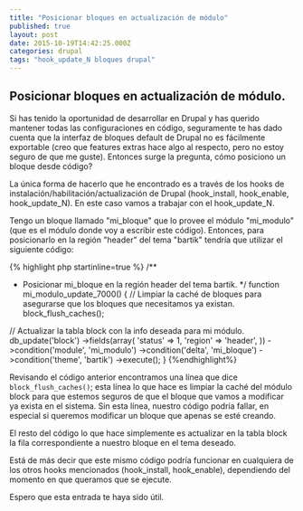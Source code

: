 ```yaml
---
title: "Posicionar bloques en actualización de módulo"
published: true
layout: post
date: 2015-10-19T14:42:25.000Z
categories: drupal
tags: "hook_update_N bloques drupal"
---
```



## Posicionar bloques en actualización de módulo.

Si has tenido la oportunidad de desarrollar en Drupal y has querido mantener todas las configuraciones en código, seguramente te has dado cuenta que la interfaz de bloques default de Drupal no es fácilmente exportable (creo que features extras hace algo al respecto, pero no estoy seguro de que me guste). Entonces surge la pregunta, cómo posiciono un bloque desde código?

La única forma de hacerlo que he encontrado es a través de los hooks de instalación/habilitación/actualización de Drupal (hook_install, hook_enable, hook_update_N). En este caso vamos a trabajar con el hook_update_N.

Tengo un bloque llamado "mi_bloque" que lo provee el módulo "mi_modulo" (que es el módulo donde voy a escribir este código). Entonces, para posicionarlo en la región "header" del tema "bartik" tendría que utilizar el siguiente código:

{% highlight php startinline=true %}
/**
 * Posicionar mi_bloque en la región header del tema bartik.
 */
function mi_modulo_update_7000() {
  // Limpiar la caché de bloques para asegurarse que los bloques que necesitamos ya existan.
  block_flush_caches();

  // Actualizar la tabla block con la info deseada para mi módulo.
  db_update('block')
    ->fields(array(
      'status' => 1,
      'region' => 'header',
    ))
    ->condition('module', 'mi_modulo')
    ->condition('delta', 'mi_bloque')
    ->condition('theme', 'bartik')
    ->execute();
}
{%endhighlight%}

Revisando el código anterior encontramos una línea que dice `block_flush_caches()`; esta línea lo que hace es limpiar la caché del módulo block para que estemos seguros de que el bloque que vamos a modificar ya exista en el sistema. Sin esta línea, nuestro código podría fallar, en especial si queremos modificar un bloque que apenas se esté creando.

El resto del código lo que hace simplemente es actualizar en la tabla block la fila correspondiente a nuestro bloque en el tema deseado.

Está de más decir que este mismo código podría funcionar en cualquiera de los otros hooks mencionados (hook_install, hook_enable), dependiendo del momento en que queramos que se ejecute.

Espero que esta entrada te haya sido útil.
